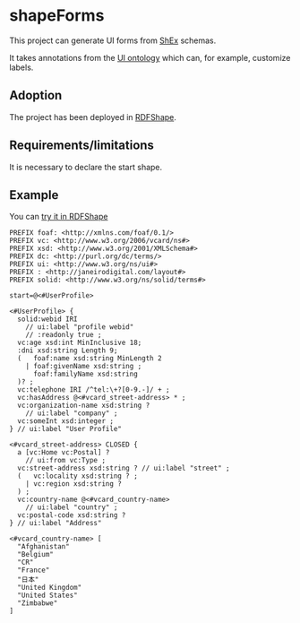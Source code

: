 # shapeForms

This project can generate UI forms from [ShEx](http://shex.io) schemas. 

It takes annotations from the [UI ontology](http://www.w3.org/ns/ui#) which can, for example, customize labels.

## Adoption

The project has been deployed in [RDFShape](http://rdfshape.weso.es).

## Requirements/limitations

It is necessary to declare the start shape.

## Example

You can [try it in RDFShape](https://tinyurl.com/4dwwkctb)

```
PREFIX foaf: <http://xmlns.com/foaf/0.1/>
PREFIX vc: <http://www.w3.org/2006/vcard/ns#>
PREFIX xsd: <http://www.w3.org/2001/XMLSchema#>
PREFIX dc: <http://purl.org/dc/terms/>
PREFIX ui: <http://www.w3.org/ns/ui#>
PREFIX : <http://janeirodigital.com/layout#>
PREFIX solid: <http://www.w3.org/ns/solid/terms#>

start=@<#UserProfile>

<#UserProfile> {
  solid:webid IRI
    // ui:label "profile webid"
    // :readonly true ;
  vc:age xsd:int MinInclusive 18;
  :dni xsd:string Length 9;
  (   foaf:name xsd:string MinLength 2
    | foaf:givenName xsd:string ;
      foaf:familyName xsd:string
  )? ;
  vc:telephone IRI /^tel:\+?[0-9.-]/ + ;
  vc:hasAddress @<#vcard_street-address> * ;
  vc:organization-name xsd:string ?
    // ui:label "company" ;
  vc:someInt xsd:integer ;
} // ui:label "User Profile"

<#vcard_street-address> CLOSED {
  a [vc:Home vc:Postal] ?
    // ui:from vc:Type ;
  vc:street-address xsd:string ? // ui:label "street" ;
  (   vc:locality xsd:string ? ;
    | vc:region xsd:string ?
  ) ;
  vc:country-name @<#vcard_country-name>
    // ui:label "country" ;
  vc:postal-code xsd:string ?
} // ui:label "Address"

<#vcard_country-name> [
  "Afghanistan"
  "Belgium"
  "CR"
  "France"
  "日本"
  "United Kingdom"
  "United States"
  "Zimbabwe"
]
```
